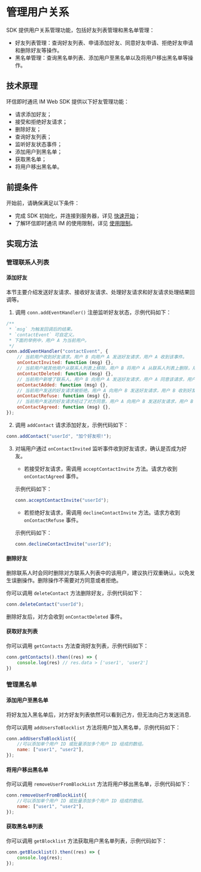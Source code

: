 # 管理用户关系

<Toc />

SDK 提供用户关系管理功能，包括好友列表管理和黑名单管理：
- 好友列表管理：查询好友列表、申请添加好友、同意好友申请、拒绝好友申请和删除好友等操作。
- 黑名单管理：查询黑名单列表、添加用户至黑名单以及将用户移出黑名单等操作。

## 技术原理

环信即时通讯 IM Web SDK 提供以下好友管理功能：
- 请求添加好友；
- 接受和拒绝好友请求；
- 删除好友；
- 查询好友列表；
- 监听好友状态事件；
- 添加用户到黑名单；
- 获取黑名单；
- 将用户移出黑名单。

## 前提条件

开始前，请确保满足以下条件：
- 完成 SDK 初始化，并连接到服务器，详见 [快速开始](quickstart.html)；
- 了解环信即时通讯 IM 的使用限制，详见 [使用限制](/product/limitation.html)。

## 实现方法

### 管理联系人列表

#### 添加好友

本节主要介绍发送好友请求、接收好友请求、处理好友请求和好友请求处理结果回调等。

1. 调用 `conn.addEventHandler()` 注册监听好友状态，示例代码如下：

```javascript
/**
 * `msg` 为触发回调后的结果。
 * `contactEvent` 可自定义。
 * 下面的举例中，用户 A 为当前用户。
 */
conn.addEventHandler("contactEvent", {
    // 当前用户收到好友请求。用户 B 向用户 A 发送好友请求，用户 A 收到该事件。
    onContactInvited: function (msg) {},
    // 当前用户被其他用户从联系人列表上移除。用户 B 将用户 A 从联系人列表上删除，用户 A 收到该事件。
    onContactDeleted: function (msg) {},
    // 当前用户新增了联系人。用户 B 向用户 A 发送好友请求，用户 A 同意该请求，用户 A 收到该事件，而用户 B 收到 `onContactAgreed` 事件。
    onContactAdded: function (msg) {},
    // 当前用户发送的好友请求被拒绝。用户 A 向用户 B 发送好友请求，用户 B 收到好友请求后，拒绝加好友，则用户 A 收到该事件。
    onContactRefuse: function (msg) {},
    // 当前用户发送的好友请求经过了对方同意。用户 A 向用户 B 发送好友请求，用户 B 收到好友请求后，同意加好友，则用户 A 收到该事件。
    onContactAgreed: function (msg) {},
});
```

2. 调用 `addContact` 请求添加好友，示例代码如下：

```javascript
conn.addContact("userId", "加个好友呗!");
```

3. 对端用户通过 `onContactInvited` 监听事件收到好友请求，确认是否成为好友。
    - 若接受好友请求，需调用 `acceptContactInvite` 方法。请求方收到 `onContactAgreed` 事件。

    示例代码如下：
    
    ```javascript
    conn.acceptContactInvite("userId");
    ```
    
    - 若拒绝好友请求，需调用 `declineContactInvite` 方法。请求方收到 `onContactRefuse` 事件。
    
    示例代码如下：
    
    ```javascript
    conn.declineContactInvite("userId");
    ```

#### 删除好友

删除联系人时会同时删除对方联系人列表中的该用户，建议执行双重确认，以免发生误删操作。删除操作不需要对方同意或者拒绝。

你可以调用 `deleteContact` 方法删除好友，示例代码如下：

```javascript
conn.deleteContact("userId");
```

删除好友后，对方会收到 `onContactDeleted` 事件。

#### 获取好友列表

你可以调用 `getContacts` 方法查询好友列表，示例代码如下：

```javascript
conn.getContacts().then((res) => {
    console.log(res) // res.data > ['user1', 'user2']
})
```

### 管理黑名单

#### 添加用户至黑名单

将好友加入黑名单后，对方好友列表依然可以看到己方，但无法向己方发送消息.

你可以调用 `addUsersToBlocklist` 方法将用户加入黑名单，示例代码如下：

```javascript
conn.addUsersToBlocklist({
    //可以添加单个用户 ID 或批量添加多个用户 ID 组成的数组。
    name: ["user1", "user2"],
});
```

#### 将用户移出黑名单

你可以调用 `removeUserFromBlockList` 方法将用户移出黑名单，示例代码如下：

```javascript
conn.removeUserFromBlockList({
    //可以添加单个用户 ID 或批量添加多个用户 ID 组成的数组。
    name: ["user1", "user2"],
});
```

#### 获取黑名单列表

你可以调用 `getBlocklist` 方法获取用户黑名单列表，示例代码如下：

```javascript
conn.getBlocklist().then((res) => {
    console.log(res);
});
```
